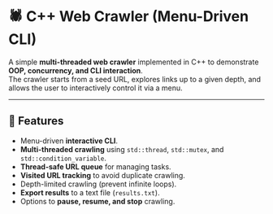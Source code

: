 # 🕷️ C++ Web Crawler (Menu-Driven CLI)

A simple **multi-threaded web crawler** implemented in C++ to demonstrate **OOP, concurrency, and CLI interaction**.  
The crawler starts from a seed URL, explores links up to a given depth, and allows the user to interactively control it via a menu.

---

## 🚀 Features
- Menu-driven **interactive CLI**.
- **Multi-threaded crawling** using `std::thread`, `std::mutex`, and `std::condition_variable`.
- **Thread-safe URL queue** for managing tasks.
- **Visited URL tracking** to avoid duplicate crawling.
- Depth-limited crawling (prevent infinite loops).
- **Export results** to a text file (`results.txt`).
- Options to **pause, resume, and stop** crawling.



